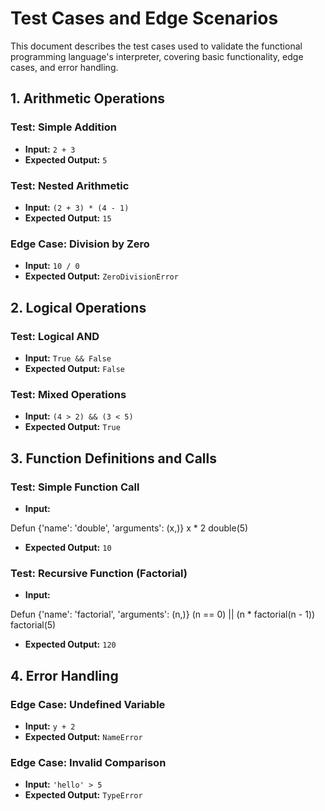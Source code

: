 # Test Cases and Edge Scenarios

This document describes the test cases used to validate the functional programming language's interpreter, covering basic functionality, edge cases, and error handling.

## 1. Arithmetic Operations

### Test: Simple Addition
- **Input:** `2 + 3`
- **Expected Output:** `5`

### Test: Nested Arithmetic
- **Input:** `(2 + 3) * (4 - 1)`
- **Expected Output:** `15`

### Edge Case: Division by Zero
- **Input:** `10 / 0`
- **Expected Output:** `ZeroDivisionError`

## 2. Logical Operations

### Test: Logical AND
- **Input:** `True && False`
- **Expected Output:** `False`

### Test: Mixed Operations
- **Input:** `(4 > 2) && (3 < 5)`
- **Expected Output:** `True`

## 3. Function Definitions and Calls

### Test: Simple Function Call
- **Input:** 

Defun {'name': 'double', 'arguments': (x,)} x * 2
double(5)
- **Expected Output:** `10`

### Test: Recursive Function (Factorial)
- **Input:** 

Defun {'name': 'factorial', 'arguments': (n,)}
(n == 0) || (n * factorial(n - 1))
factorial(5)
- **Expected Output:** `120`

## 4. Error Handling

### Edge Case: Undefined Variable
- **Input:** `y + 2`
- **Expected Output:** `NameError`

### Edge Case: Invalid Comparison
- **Input:** `'hello' > 5`
- **Expected Output:** `TypeError`
